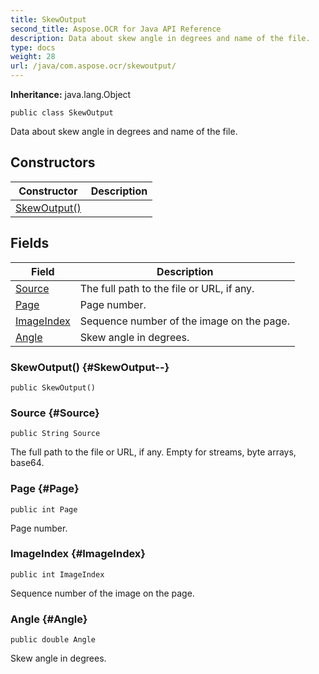 ```yaml
---
title: SkewOutput
second_title: Aspose.OCR for Java API Reference
description: Data about skew angle in degrees and name of the file.
type: docs
weight: 28
url: /java/com.aspose.ocr/skewoutput/
---
```


**Inheritance:**
java.lang.Object
```
public class SkewOutput
```

Data about skew angle in degrees and name of the file.
## Constructors

| Constructor | Description |
| --- | --- |
| [SkewOutput()](#SkewOutput--) |  |
## Fields

| Field | Description |
| --- | --- |
| [Source](#Source) | The full path to the file or URL, if any. |
| [Page](#Page) | Page number. |
| [ImageIndex](#ImageIndex) | Sequence number of the image on the page. |
| [Angle](#Angle) | Skew angle in degrees. |
### SkewOutput() {#SkewOutput--}
```
public SkewOutput()
```


### Source {#Source}
```
public String Source
```


The full path to the file or URL, if any. Empty for streams, byte arrays, base64.

### Page {#Page}
```
public int Page
```


Page number.

### ImageIndex {#ImageIndex}
```
public int ImageIndex
```


Sequence number of the image on the page.

### Angle {#Angle}
```
public double Angle
```


Skew angle in degrees.

